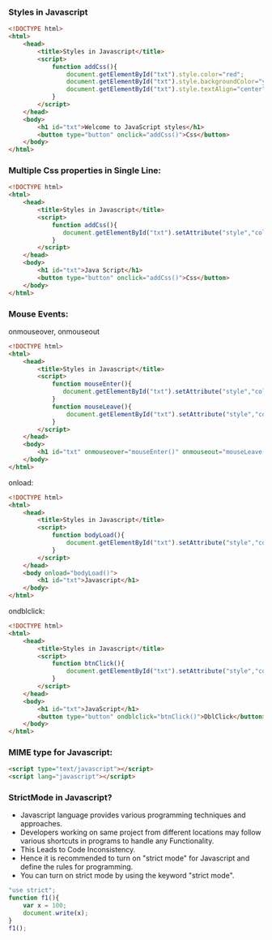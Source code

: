 ### Styles in Javascript
```html
<!DOCTYPE html>
<html>
    <head>
        <title>Styles in Javascript</title>
        <script>
            function addCss(){
                document.getElementById("txt").style.color="red";
                document.getElementById("txt").style.backgroundColor="yellow";
                document.getElementById("txt").style.textAlign="center";
            }
        </script>
    </head>
    <body>
        <h1 id="txt">Welcome to JavaScript styles</h1>
        <button type="button" onclick="addCss()">Css</button>
    </body>
</html>
```

### Multiple Css properties in Single Line:
```html
<!DOCTYPE html>
<html>
    <head>
        <title>Styles in Javascript</title>
        <script>
            function addCss(){
               document.getElementById("txt").setAttribute("style","color:white;background-color:teal;text-align:center");
            }
        </script>
    </head>
    <body>
        <h1 id="txt">Java Script</h1>
        <button type="button" onclick="addCss()">Css</button>
    </body>
</html>
```

### Mouse Events:
onmouseover, onmouseout
```html
<!DOCTYPE html>
<html>
    <head>
        <title>Styles in Javascript</title>
        <script>
            function mouseEnter(){
               document.getElementById("txt").setAttribute("style","color:white;background-color:teal;text-align:center");
            }
            function mouseLeave(){
                document.getElementById("txt").setAttribute("style","color:red;background-color:yellow;text-align:center");
            }
        </script>
    </head>
    <body>
        <h1 id="txt" onmouseover="mouseEnter()" onmouseout="mouseLeave()">Java Script</h1>
    </body>
</html>
```
onload:
```html
<!DOCTYPE html>
<html>
    <head>
        <title>Styles in Javascript</title>
        <script>
            function bodyLoad(){
                document.getElementById("txt").setAttribute("style","color:fuchsia;background-color:aqua;text-align:center")
            }
        </script>
    </head>
    <body onload="bodyLoad()">
        <h1 id="txt">Javascript</h1>
    </body>
</html>
```


ondblclick:
```html
<!DOCTYPE html>
<html>
    <head>
        <title>Styles in Javascript</title>
        <script>
            function btnClick(){
                document.getElementById("txt").setAttribute("style","color:fuchsia;background-color:aqua;text-align:center")
            }
        </script>
    </head>
    <body>
        <h1 id="txt">JavaScript</h1>
        <button type="button" ondblclick="btnClick()">DblClick</button>
    </body>
</html>
```

### MIME type for Javascript:
```html
<script type="text/javascript"></script>
<script lang="javascript"></script>
```

### StrictMode in Javascript?
* Javascript language provides various programming techniques and approaches.
* Developers working on same project from different locations may follow various shortcuts in programs to handle any Functionality.
* This Leads to Code Inconsistency.
* Hence it is recommended to turn on "strict mode" for Javascript and define the rules for programming.
* You can turn on strict mode by using the keyword "strict mode".

```js
"use strict";
function f1(){
    var x = 100;
    document.write(x);
}
f1();
```